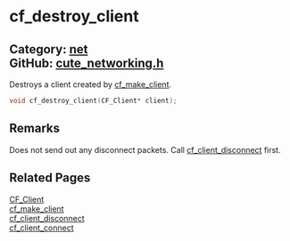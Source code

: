 # cf_destroy_client

Category: [net](https://github.com/RandyGaul/cute_framework/blob/master/docs/api_reference?id=net)  
GitHub: [cute_networking.h](https://github.com/RandyGaul/cute_framework/blob/master/include/cute_networking.h)  
---

Destroys a client created by [cf_make_client](https://github.com/RandyGaul/cute_framework/blob/master/docs/net/cf_make_client.md).

```cpp
void cf_destroy_client(CF_Client* client);
```

## Remarks

Does not send out any disconnect packets. Call [cf_client_disconnect](https://github.com/RandyGaul/cute_framework/blob/master/docs/net/cf_client_disconnect.md) first.

## Related Pages

[CF_Client](https://github.com/RandyGaul/cute_framework/blob/master/docs/net/cf_client.md)  
[cf_make_client](https://github.com/RandyGaul/cute_framework/blob/master/docs/net/cf_make_client.md)  
[cf_client_disconnect](https://github.com/RandyGaul/cute_framework/blob/master/docs/net/cf_client_disconnect.md)  
[cf_client_connect](https://github.com/RandyGaul/cute_framework/blob/master/docs/net/cf_client_connect.md)  

